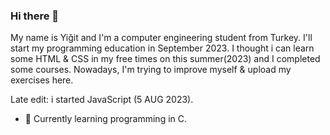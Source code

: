 ### Hi there 👋
My name is Yiğit and I'm a computer engineering student from Turkey. I'll start my programming education in September 2023.
I thought i can learn some HTML & CSS in my free times on this summer(2023) and I completed some courses. Nowadays, I'm trying to improve myself & upload my exercises here.

Late edit: i started JavaScript (5 AUG 2023).

- 🌱 Currently learning programming in C.

<!--
**yigitdogann/yigitdogann** is a ✨ _special_ ✨ repository because its `README.md` (this file) appears on your GitHub profile.

Here are some ideas to get you started:

- 🔭 I’m currently working on ...
 ...
- 👯 I’m looking to collaborate on ...
- 🤔 I’m looking for help with ...
- 💬 Ask me about ...
- 📫 How to reach me: ...
- 😄 Pronouns: ...
- ⚡ Fun fact: ...
-->
